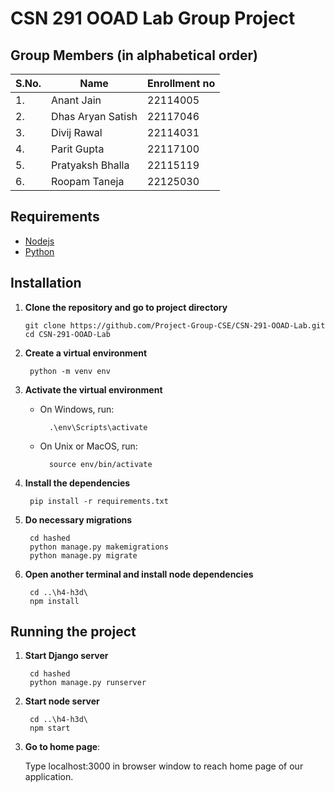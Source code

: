 # CSN 291 OOAD Lab Group Project

## Group Members (in alphabetical order)

| S.No. | Name              | Enrollment no |
| ----- | ----------------- | ------------- |
| 1.    | Anant Jain        | 22114005      |
| 2.    | Dhas Aryan Satish | 22117046      |
| 3.    | Divij Rawal       | 22114031      |
| 4.    | Parit Gupta       | 22117100      |
| 5.    | Pratyaksh Bhalla  | 22115119      |
| 6.    | Roopam Taneja     | 22125030      |

## Requirements
- [Nodejs](https://nodejs.org/en/download)
- [Python](https://www.python.org/downloads/)

## Installation

1. **Clone the repository and go to project directory**
   ```shell
   git clone https://github.com/Project-Group-CSE/CSN-291-OOAD-Lab.git
   cd CSN-291-OOAD-Lab
   ```

2. **Create a virtual environment**
   ```shell
    python -m venv env
   ```

3. **Activate the virtual environment**
    - On Windows, run:
      ```shell
        .\env\Scripts\activate
      ```
    - On Unix or MacOS, run:
      ```shell
        source env/bin/activate
      ```

4. **Install the dependencies**
   ```shell
    pip install -r requirements.txt
   ```
 
5. **Do necessary migrations**
   ```shell
    cd hashed
    python manage.py makemigrations
    python manage.py migrate
   ```

6. **Open another terminal and install node dependencies**
   ```shell
    cd ..\h4-h3d\
    npm install
   ```

## Running the project

1. **Start Django server**
   ```shell
    cd hashed
    python manage.py runserver
   ```

2. **Start node server**
   ```shell
    cd ..\h4-h3d\
    npm start
   ```

3. **Go to home page**:
   
   Type localhost:3000 in browser window to reach home page of our application.
